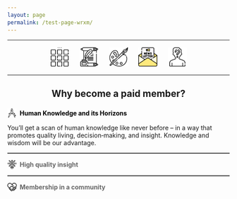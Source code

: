 ```yaml
---
layout: page
permalink: /test-page-wrxm/
---
```

<center>
<hr width="100%" size="3">
<div class="container">
        <a href="https://ellisjalia.com"><img src="/assets/icons/menu-bw.png" style="width:43px;height:43px;justify-content:center;display:inline-block;border:1px;margin: 0px 8px;padding:2px;"/></a>
        <a href="https://ellisjalia.com/essays"><img src="/assets/icons/quill-bw.png" style="width:43px;height:43px;justify-content:center;display:inline-block;border:1px;margin: 0px 8px;padding:2px;"/></a>
        <a href="https://ellisjalia.com/art"><img src="/assets/icons/paint-palette-bw.png" style="width:43px;height:43px;justify-content:center;display:inline-block;border:1px;margin: 0px 8px;padding:2px;"/></a>
        <a href="https://ellisjalia.com/newsletter"><img src="/assets/icons/newsletter.png" style="width:43px;height:43px;justify-content:center;display:inline-block;border:1px;margin: 0px 8px;padding:2px;"/></a>
        <a href="https://ellisjalia.com/about"><img src="/assets/icons/unknown-bw.png" style="width:43px;height:43px;justify-content:center;display:inline-block;border:1px;margin: 0px 8px;padding:2px;"/></a>
 </div>
  <hr width="100%" size="3">
  </center>

  <!-- Centered H2 with space below -->
  <center>
    <h2 style="margin-bottom:1em;">Why become a paid member?</h2>
  </center>

  <!-- 1st item (shown by default) -->
  <div data-content="section1"
       style="display:flex; align-items:center; justify-content:flex-start; cursor:pointer; margin-top:1em;">
    <img src="/assets/images/drawing-compass.png"
         alt="Knowledge Icon"
         style="width:1.5em; height:1.5em; margin-right:0.5em; vertical-align:middle;">
    <span class="tab-label"
          style="font-weight:bold; color:#000; text-align:left; display:inline-block;">
      Human Knowledge and its Horizons
    </span>
  </div>
  <div id="section1">
    <p>
      You’ll get a scan of human knowledge like never before – in a way that promotes quality living, decision‑making, and insight. Knowledge and wisdom will be our advantage.
    </p>
  </div>

  <hr style="border:none; border-top:1px solid #666; margin:1em 0;">

  <!-- 2nd item -->
  <div data-content="section2"
       style="display:flex; align-items:center; justify-content:flex-start; cursor:pointer; margin-top:1em;">
    <img src="/assets/images/insight.png"
         alt="Insight Icon"
         style="width:1.5em; height:1.5em; margin-right:0.5em; vertical-align:middle;">
    <span class="tab-label"
          style="font-weight:bold; color:#666; text-align:left; display:inline-block;">
      High quality insight
    </span>
  </div>
  <div id="section2" style="display:none;">
    <p>
      This means deep, unique insight through weekly articles (and other goodies) in the fields of art, science, philosophy, and technology – amongst others, published right here. Here’s an example of the quality you can expect.
    </p>
  </div>

  <hr style="border:none; border-top:1px solid #666; margin:1em 0;">

  <!-- 3rd item -->
  <div data-content="section3"
       style="display:flex; align-items:center; justify-content:flex-start; cursor:pointer; margin-top:1em;">
    <img src="/assets/images/united.png"
         alt="Community Icon"
         style="width:1.5em; height:1.5em; margin-right:0.5em; vertical-align:middle;">
    <span class="tab-label"
          style="font-weight:bold; color:#666; text-align:left; display:inline-block;">
      Membership in a community
    </span>
  </div>
  <div id="section3" style="display:none;">
    <p>
      To learn from each other through a community dedicated to ideas, illustrations, techniques, tools, and everything else. Join us!
    </p>
  </div>

  <script>
    document.querySelectorAll('[data-content]').forEach(tab => {
      tab.addEventListener('click', () => {
        // hide all panels
        document.querySelectorAll('div[id^="section"]').forEach(sec => {
          sec.style.display = 'none';
        });
        // show the clicked panel
        document.getElementById(tab.dataset.content).style.display = 'block';
        // reset all tab labels to grey
        document.querySelectorAll('.tab-label').forEach(lbl => {
          lbl.style.color = '#666';
        });
        // set clicked tab label to black
        tab.querySelector('.tab-label').style.color = '#000';
      });
    });
  </script>

